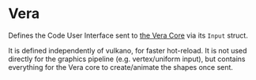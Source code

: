 # Vera
Defines the Code User Interface sent to [the Vera Core](https://docs.rs/vera-core) via its `Input` struct.

It is defined independently of vulkano, for faster hot-reload.
It is not used directly for the graphics pipeline (e.g. vertex/uniform input), but contains everything for the Vera core to create/animate the shapes once sent.